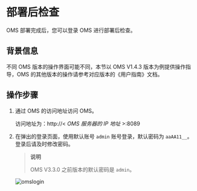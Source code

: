 # 部署后检查

OMS 部署完成后，您可以登录 OMS 进行部署后检查。

## 背景信息

不同 OMS 版本的操作界面可能不同，本节以 OMS V1.4.3 版本为例提供操作指导，OMS 的其他版本的操作请参考对应版本的《用户指南》文档。

## 操作步骤

1. 通过 OMS 的访问地址访问 OMS。

   访问地址为：http://\< *OMS 服务器的 IP 地址* \>:8089

2. 在弹出的登录页面，使用默认账号 `admin` 账号登录，默认密码为 `aaAA11__`。登录后请及时修改密码。

   > **说明**
   >
   > OMS V3.3.0 之前版本的默认密码是 `admin`。

   ![omslogin](https://help-static-aliyun-doc.aliyuncs.com/assets/img/zh-CN/0395899061/p210557.png)
